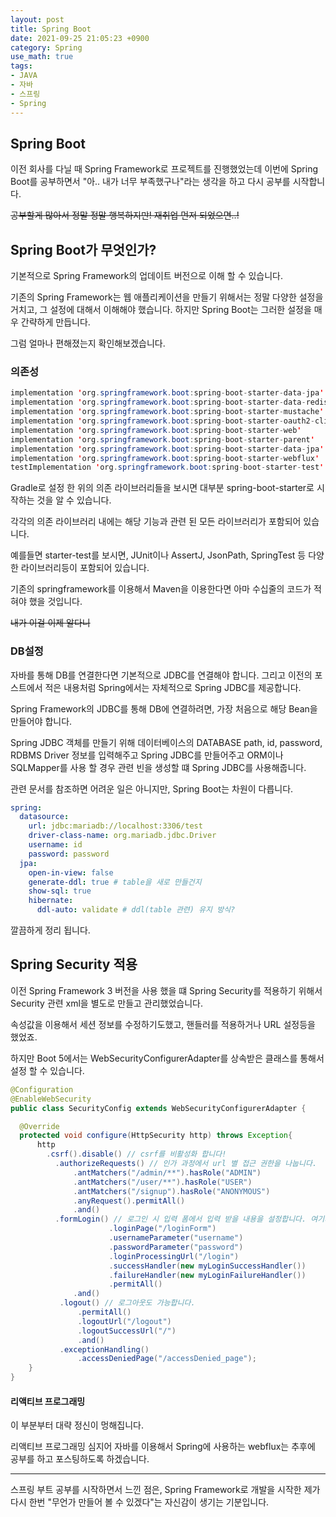 ```yaml
---
layout: post
title: Spring Boot
date: 2021-09-25 21:05:23 +0900
category: Spring
use_math: true
tags:
- JAVA
- 자바
- 스프링
- Spring
---
```


Spring Boot
---

이전 회사를 다닐 때 Spring Framework로 프로젝트를 진행했었는데 이번에 Spring Boot를 공부하면서 "아.. 내가 너무 부족했구나"라는 생각을 하고 다시 공부를 시작합니다.

~~공부할게 많아서 정말 정말 행복하지만! 재취업 먼저 되었으면..!~~

## Spring Boot가 무엇인가?

기본적으로 Spring Framework의 업데이트 버전으로 이해 할 수 있습니다.

기존의 Spring Framework는 웹 애플리케이션을 만들기 위해서는 정말 다양한 설정을 거치고, 그 설정에 대해서 이해해야 했습니다. 하지만 Spring Boot는 그러한 설정을 매우 간략하게 만듭니다.

그럼 얼마나 편해졌는지 확인해보겠습니다.

### 의존성

```java
implementation 'org.springframework.boot:spring-boot-starter-data-jpa'
implementation 'org.springframework.boot:spring-boot-starter-data-redis-reactive'
implementation 'org.springframework.boot:spring-boot-starter-mustache'
implementation 'org.springframework.boot:spring-boot-starter-oauth2-client'
implementation 'org.springframework.boot:spring-boot-starter-web'
implementation 'org.springframework.boot:spring-boot-starter-parent'
implementation 'org.springframework.boot:spring-boot-starter-data-jpa'
implementation 'org.springframework.boot:spring-boot-starter-webflux'
testImplementation 'org.springframework.boot:spring-boot-starter-test'
```

Gradle로 설정 한 위의 의존 라이브러리들을 보시면 대부분 spring-boot-starter로 시작하는 것을 알 수 있습니다.

각각의 의존 라이브러리 내에는 해당 기능과 관련 된 모든 라이브러리가 포함되어 있습니다.

예를들면 starter-test를 보시면, JUnit이나 AssertJ, JsonPath, SpringTest 등 다양한 라이브러리등이 포함되어 있습니다.

기존의 springframework를 이용해서 Maven을 이용한다면 아마 수십줄의 코드가 적혀야 했을 것입니다.

~~내가 이걸 이제 알다니~~

### DB설정

자바를 통해 DB를 연결한다면 기본적으로 JDBC를 연결해야 합니다.
그리고 이전의 포스트에서 적은 내용처럼 Spring에서는 자체적으로 Spring JDBC를 제공합니다.

Spring Framework의 JDBC를 통해 DB에 연결하려면, 가장 처음으로 해당 Bean을 만들어야 합니다.

Spring JDBC 객체를 만들기 위해 데이터베이스의 DATABASE path, id, password, RDBMS Driver 정보를 입력해주고 Spring JDBC를 만들어주고 ORM이나 SQLMapper를 사용 할 경우 관련 빈을 생성할 떄 Spring JDBC를 사용해줍니다.

관련 문서를 참조하면 어려운 일은 아니지만, Spring Boot는 차원이 다릅니다.

```yml
spring:
  datasource:
    url: jdbc:mariadb://localhost:3306/test
    driver-class-name: org.mariadb.jdbc.Driver
    username: id
    password: password
  jpa:
    open-in-view: false
    generate-ddl: true # table을 새로 만들건지
    show-sql: true
    hibernate:
      ddl-auto: validate # ddl(table 관련) 유지 방식?
```

깔끔하게 정리 됩니다.

## Spring Security 적용

이전 Spring Framework 3 버전을 사용 했을 떄 Spring Security를 적용하기 위해서 Security 관련 xml을 별도로 만들고 관리했었습니다.

속성값을 이용해서 세션 정보를 수정하기도했고, 핸들러를 적용하거나 URL 설정등을 했었죠.

하지만 Boot 5에서는 WebSecurityConfigurerAdapter를 상속받은 클래스를 통해서 설정 할 수 있습니다.

```java
@Configuration
@EnableWebSecurity
public class SecurityConfig extends WebSecurityConfigurerAdapter {

  @Override
  protected void configure(HttpSecurity http) throws Exception{
      http
        .csrf().disable() // csrf를 비활성화 합니다!
          .authorizeRequests() // 인가 과정에서 url 별 접근 권한을 나눕니다.
              .antMatchers("/admin/**").hasRole("ADMIN")
              .antMatchers("/user/**").hasRole("USER")
              .antMatchers("/signup").hasRole("ANONYMOUS")
              .anyRequest().permitAll()
              .and()
          .formLogin() // 로그인 시 입력 폼에서 입력 받을 내용을 설정합니다. 여기서 핸들러 설정도 가능해요!
                      .loginPage("/loginForm")
                      .usernameParameter("username")
                      .passwordParameter("password")
                      .loginProcessingUrl("/login")
                      .successHandler(new myLoginSuccessHandler())
                      .failureHandler(new myLoginFailureHandler())
                      .permitAll()
              .and()
           .logout() // 로그아웃도 가능합니다.
               .permitAll()
               .logoutUrl("/logout")
               .logoutSuccessUrl("/")
               .and()
           .exceptionHandling()
               .accessDeniedPage("/accessDenied_page");
    }
}
```

#### 리액티브 프로그래밍

이 부분부터 대략 정신이 멍해집니다.

리액티브 프로그래밍 심지어 자바를 이용해서 Spring에 사용하는 webflux는 추후에 공부를 하고 포스팅하도록 하겠습니다.

---

스프링 부트 공부를 시작하면서 느낀 점은, Spring Framework로 개발을 시작한 제가 다시 한번 "무언가 만들어 볼 수 있겠다"는 자신감이 생기는 기분입니다.

<script type="text/javascript"
src="https://cdn.mathjax.org/mathjax/latest/MathJax.js?config=TeX-AMS_HTML">
</script>
